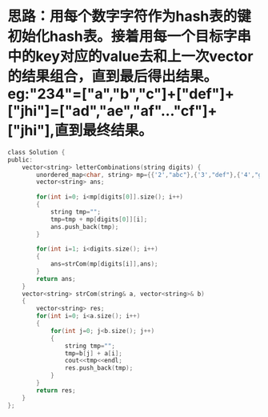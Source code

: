 # 思路：用每个数字字符作为hash表的键初始化hash表。接着用每一个目标字串中的key对应的value去和上一次vector<string>的结果组合，直到最后得出结果。eg:"234"=["a","b","c"]+["def"]+["jhi"]=["ad","ae","af"..."cf"]+["jhi"],直到最终结果。
```c
class Solution {
public:
    vector<string> letterCombinations(string digits) {
        unordered_map<char, string> mp={{'2',"abc"},{'3',"def"},{'4',"ghi"},{'5',"jkl"},{'6',"mno"},{'7',"pqrs"},{'8',"tuv"},{'9',"wxyz"}};
        vector<string> ans;
        
        for(int i=0; i<mp[digits[0]].size(); i++)
        {
            string tmp="";
            tmp=tmp + mp[digits[0]][i];
            ans.push_back(tmp);
        }
        
        for(int i=1; i<digits.size(); i++)
        {
            ans=strCom(mp[digits[i]],ans);
        }
        return ans;
    }
    vector<string> strCom(string& a, vector<string>& b)
    {
        vector<string> res;
        for(int i=0; i<a.size(); i++)
        {
            for(int j=0; j<b.size(); j++)
            {
                string tmp="";
                tmp=b[j] + a[i];
                cout<<tmp<<endl;
                res.push_back(tmp);
            }
        }
        return res;
    }
};
```
